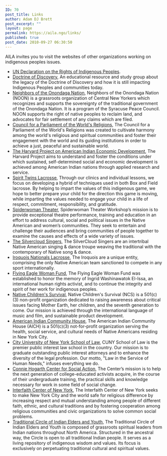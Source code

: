 ```yaml
---
ID: 70
post_title: Links
author: Adam DJ Brett
post_excerpt: ""
layout: page
permalink: https://aila.ngo/links/
published: true
post_date: 2010-09-27 06:30:50
---
```

AILA invites you to visit the websites of other organizations working on indigenous peoples issues.

  *   [UN Declaration on the Rights of Indigenous Peoples](https://www.un.org/development/desa/indigenouspeoples/declaration-on-the-rights-of-indigenous-peoples.html).
  *   [Doctrine of Discovery](http://doctrineofdiscovery.org), An educational resource and study group about the legacy of the Doctrine of Discovery and how it is still impacting Indigenous Peoples and communities today.
  *   [Neighbors of the Onondaga Nation](http://www.peacecouncil.net/NOON/index.html), Neighbors of the Onondaga Nation (NOON) is a grassroots organization of Central New Yorkers which recognizes and supports the sovereignty of the traditional government of the Onondaga Nation. It is a program of the Syracuse Peace Council. NOON supports the right of native peoples to reclaim land, and advocates for fair settlement of any claims which are filed.
  *   [Council for a Parliament of the World's Religions](http://www.parliamentofreligions.org/), The Council for a Parliament of the World's Religions was created to cultivate harmony among the world's religious and spiritual communities and foster their engagement with the world and its guiding institutions in order to achieve a just, peaceful and sustainable world.
  *   [The Harvard Project on American Indian Economic Development](http://hpaied.org/), The Harvard Project aims to understand and foster the conditions under which sustained, self-determined social and economic development is achieved among American Indian nations through applied research and service.
  *   [Spirit Twins Lacrosse](http://spirittwinslacrosse.com), Through our clinics and individual lessons, we focus on developing a hybrid of techniques used in both Box and Field lacrosse. By helping to impart the values of this indigenous game, we hope to better prepare your child for the direction this game is moving, while imparting the values needed to engage your child in a life of respect, commitment, responsibility, and gratitude.
  *   [Spiderwoman Theater](http://www.spiderwomantheater.org/), Spiderwoman Theater Workshop’s mission is to provide exceptional theatre performance, training and education in an effort to address cultural, social and political issues in the Native American and women’s communities. They seek to entertain and challenge their audiences and bring communities of people together to examine the causes and effects of a wide variety of issues.
  *   [The Silvercloud Singers](http://www.silvercloudsingers.com/), The SilverCloud Singers are an intertribal Native American singing & dance troupe weaving the traditional with the contemporary of Native song & dance.
  *   [Iroquois Nationals Lacrosse](http://iroquoisnationals.org/), The Iroquois are a unique entity, comprising the only Native American team sanctioned to compete in any sport internationally.
  *   [Flying Eagle Woman Fund](http://www.flyingeaglewomanfund.org/), The Flying Eagle Woman Fund was established to honor the memory of Ingrid Washinawatok El-Issa, an international human rights activist, and to continue the integrity and spirit of her work for indigenous peoples.
  *   [Native Children's Survival](http://eaglethunder.com/give), Native Children's Survival (NCS) is a 501(c)(3) non-profit organization dedicated to raising awareness about critical issues facing Mother Earth, her children, and the seventh generation to come. Our mission is achieved through the international language of music and film, and sustainable product development.
  *   [American Indian Community House](http://www.aich.org/), The American Indian Community House (AICH) is a 501(c)(3) not-for-profit organization serving the health, social service, and cultural needs of Native Americans residing in New York City.
  *   [City University of New York School of Law](http://www.law.cuny.edu), CUNY School of Law is the premier public interest law school in the country. Our mission is to graduate outstanding public interest attorneys and to enhance the diversity of the legal profession. Our motto, "Law in the Service of Human Needs," infuses everything we do.
  *   [Connie Hogarth Center for Social Action](http://conniehogarth.org/), The Center’s mission is to help the next generation of college-educated activists acquire, in the course of their undergraduate training, the practical skills and knowledge necessary for work in some field of social change.
  *   [Interfaith Center of New York](http://www.interfaithcenter.org/), The Interfaith Center of New York seeks to make New York City and the world safe for religious difference by increasing respect and mutual understanding among people of different faith, ethnic, and cultural traditions and by fostering cooperation among religious communities and civic organizations to solve common social problems.
  *   [Traditional Circle of Indian Elders and Youth](http://www.twocircles.org/), The Traditional Circle of Indian Elders and Youth is composed of grassroots spiritual leaders from Indian nations throughout North America. Structured in the ancestral way, the Circle is open to all traditional Indian people. It serves as a living repository of indigenous wisdom and values. Its focus is exclusively on perpetuating traditional cultural and spiritual values.
